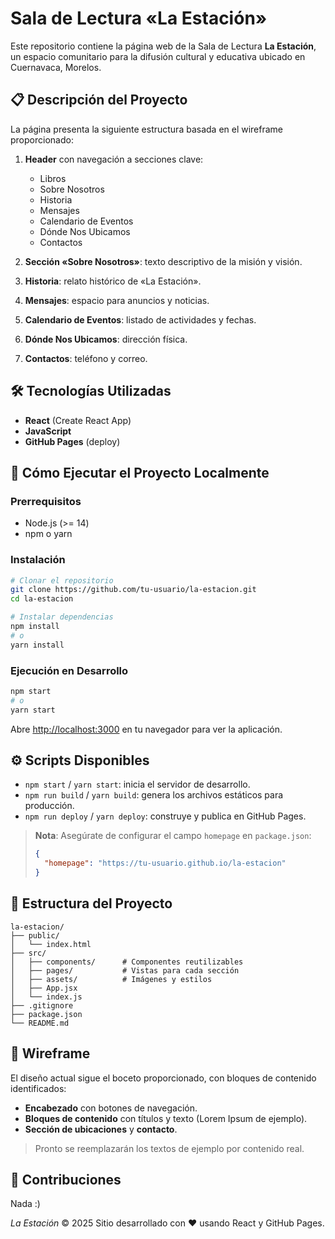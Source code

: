 # Sala de Lectura «La Estación»

Este repositorio contiene la página web de la Sala de Lectura **La Estación**, un espacio comunitario para la difusión cultural y educativa ubicado en Cuernavaca, Morelos.

## 📋 Descripción del Proyecto

La página presenta la siguiente estructura basada en el wireframe proporcionado:

1. **Header** con navegación a secciones clave:

   * Libros
   * Sobre Nosotros
   * Historia
   * Mensajes
   * Calendario de Eventos
   * Dónde Nos Ubicamos
   * Contactos
2. **Sección «Sobre Nosotros»**: texto descriptivo de la misión y visión.
3. **Historia**: relato histórico de «La Estación».
4. **Mensajes**: espacio para anuncios y noticias.
5. **Calendario de Eventos**: listado de actividades y fechas.
6. **Dónde Nos Ubicamos**: dirección física.
7. **Contactos**: teléfono y correo.

## 🛠 Tecnologías Utilizadas

* **React** (Create React App)
* **JavaScript**
* **GitHub Pages** (deploy)

## 🚀 Cómo Ejecutar el Proyecto Localmente

### Prerrequisitos

* Node.js (>= 14)
* npm o yarn

### Instalación

```bash
# Clonar el repositorio
git clone https://github.com/tu-usuario/la-estacion.git
cd la-estacion

# Instalar dependencias
npm install
# o
yarn install
```

### Ejecución en Desarrollo

```bash
npm start
# o
yarn start
```

Abre [http://localhost:3000](http://localhost:3000) en tu navegador para ver la aplicación.

## ⚙️ Scripts Disponibles

* `npm start` / `yarn start`: inicia el servidor de desarrollo.
* `npm run build` / `yarn build`: genera los archivos estáticos para producción.
* `npm run deploy` / `yarn deploy`: construye y publica en GitHub Pages.

> **Nota**: Asegúrate de configurar el campo `homepage` en `package.json`:
>
> ```json
> {
>   "homepage": "https://tu-usuario.github.io/la-estacion"
> }
> ```

## 📁 Estructura del Proyecto

```
la-estacion/
├── public/
│   └── index.html
├── src/
│   ├── components/      # Componentes reutilizables
│   ├── pages/           # Vistas para cada sección
│   ├── assets/          # Imágenes y estilos
│   ├── App.jsx
│   └── index.js
├── .gitignore
├── package.json
└── README.md
```

## 🎨 Wireframe

El diseño actual sigue el boceto proporcionado, con bloques de contenido identificados:

* **Encabezado** con botones de navegación.
* **Bloques de contenido** con títulos y texto (Lorem Ipsum de ejemplo).
* **Sección de ubicaciones** y **contacto**.

> Pronto se reemplazarán los textos de ejemplo por contenido real.

## 🤝 Contribuciones

Nada :)


*La Estación* © 2025
Sitio desarrollado con ❤️ usando React y GitHub Pages.
